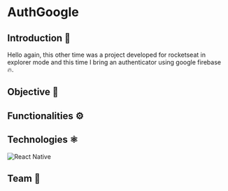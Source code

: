 # AuthGoogle


## Introduction 🚀
Hello again, this other time was a project developed for rocketseat in explorer mode and this time I bring an authenticator using google firebase 🔥.
## Objective 🥤
## Functionalities ⚙️
## Technologies ⚛️
![React Native](https://img.shields.io/badge/-ReactNative-0D1117?style=for-the-badge&logo=react&labelColor=0D1117)&nbsp;

## Team 💜
